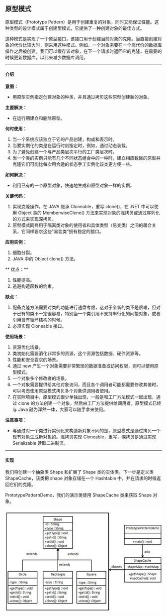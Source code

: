 ## 原型模式

原型模式（Prototype Pattern）是用于创建重复的对象，同时又能保证性能。这种类型的设计模式属于创建型模式，它提供了一种创建对象的最佳方式。

这种模式是实现了一个原型接口，该接口用于创建当前对象的克隆。当直接创建对象的代价比较大时，则采用这种模式。例如，一个对象需要在一个高代价的数据库操作之后被创建。我们可以缓存该对象，在下一个请求时返回它的克隆，在需要的时候更新数据库，以此来减少数据库调用。

---

#### 介绍

**意图：** 
* 用原型实例指定创建对象的种类，并且通过拷贝这些原型创建新的对象。

**主要解决：**
* 在运行期建立和删除原型。

**何时使用：** 
1. 当一个系统应该独立于它的产品创建，构成和表示时。 
2. 当要实例化的类是在运行时刻指定时，例如，通过动态装载。 
3. 为了避免创建一个与产品类层次平行的工厂类层次时。 
4. 当一个类的实例只能有几个不同状态组合中的一种时。建立相应数目的原型并克隆它们可能比每次用合适的状态手工实例化该类更方便一些。

**如何解决：**
* 利用已有的一个原型对象，快速地生成和原型对象一样的实例。

**关键代码：**
1. 实现克隆操作，在 JAVA 继承 Cloneable，重写 clone()，在 .NET 中可以使用 Object 类的 MemberwiseClone() 方法来实现对象的浅拷贝或通过序列化的方式来实现深拷贝。 
2. 原型模式同样用于隔离类对象的使用者和具体类型（易变类）之间的耦合关系，它同样要求这些"易变类"拥有稳定的接口。

**应用实例：** 
1. 细胞分裂。 
2. JAVA 中的 Object clone() 方法。

** 优点：** 
1. 性能提高。 
2. 逃避构造函数的约束。

**缺点：** 
1. 配备克隆方法需要对类的功能进行通盘考虑，这对于全新的类不是很难，但对于已有的类不一定很容易，特别当一个类引用不支持串行化的间接对象，或者引用含有循环结构的时候。 
2. 必须实现 Cloneable 接口。

**使用场景：**
1. 资源优化场景。 
2. 类初始化需要消化非常多的资源，这个资源包括数据、硬件资源等。 
3. 性能和安全要求的场景。 
4. 通过 new 产生一个对象需要非常繁琐的数据准备或访问权限，则可以使用原型模式。 
5. 一个对象多个修改者的场景。 
6. 一个对象需要提供给其他对象访问，而且各个调用者可能都需要修改其值时，可以考虑使用原型模式拷贝多个对象供调用者使用。 
7. 在实际项目中，原型模式很少单独出现，一般是和工厂方法模式一起出现，通过 clone 的方法创建一个对象，然后由工厂方法提供给调用者。原型模式已经与 Java 融为浑然一体，大家可以随手拿来使用。

**注意事项：**
* 与通过对一个类进行实例化来构造新对象不同的是，原型模式是通过拷贝一个现有对象生成新对象的。浅拷贝实现 Cloneable，重写，深拷贝是通过实现 Serializable 读取二进制流。

---

#### 实现

我们将创建一个抽象类 Shape 和扩展了 Shape 类的实体类。下一步是定义类 ShapeCache，该类把 shape 对象存储在一个 Hashtable 中，并在请求的时候返回它们的克隆。

PrototypePatternDemo，我们的演示类使用 ShapeCache 类来获取 Shape 对象。

![avatar](PrototypePattern.jpg)
